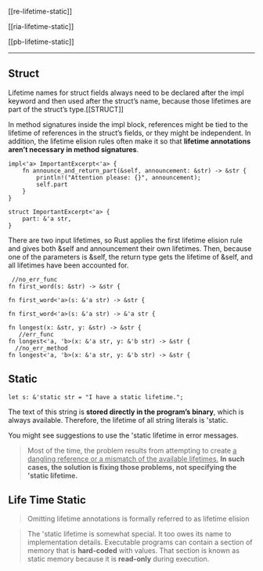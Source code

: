 
[[re-lifetime-static]]

[[ria-lifetime-static]]

[[pb-lifetime-static]]

---

## Struct
Lifetime names for struct fields always need to be declared after the impl keyword and then used after the struct’s name, because those lifetimes are part of the struct’s type.[[STRUCT]]

In method signatures inside the impl block, references might be tied to the lifetime of references in the struct’s fields, or they might be independent.
In addition, the lifetime elision rules often make it so that **lifetime annotations aren’t necessary in method signatures**.

```
impl<'a> ImportantExcerpt<'a> {
    fn announce_and_return_part(&self, announcement: &str) -> &str {
        println!("Attention please: {}", announcement);
        self.part
    }
}

struct ImportantExcerpt<'a> {
    part: &'a str,
}
```

There are two input lifetimes, so Rust applies the first lifetime elision rule and gives both &self and announcement their own lifetimes. Then, because one of the parameters is &self, the return type gets the lifetime of &self, and all lifetimes have been accounted for.

```
 //no_err_func
fn first_word(s: &str) -> &str {

fn first_word<'a>(s: &'a str) -> &str {

fn first_word<'a>(s: &'a str) -> &'a str {

fn longest(x: &str, y: &str) -> &str {
   //err_func
fn longest<'a, 'b>(x: &'a str, y: &'b str) -> &str {
  //no_err_method
fn longest<'a, 'b>(x: &'a str, y: &'b str) -> &str {
```

## Static

```
let s: &'static str = "I have a static lifetime.";
```

The text of this string is **stored directly in the program’s binary**, which is always available. Therefore, the lifetime of all string literals is 'static.

You might see suggestions to use the 'static lifetime in error messages. 
> Most of the time, the problem results from attempting to create <u>a dangling reference or a mismatch of the available lifetimes.</u> **In such cases, the solution is fixing those problems, not specifying the 'static lifetime.**

## Life Time Static

> Omitting lifetime annotations is formally referred to as lifetime elision

> The 'static lifetime is somewhat special. It too owes its name to implementation details. Executable programs can contain a section of memory that is **hard-coded** with values. That section is known as static memory because it is **read-only** during execution.
